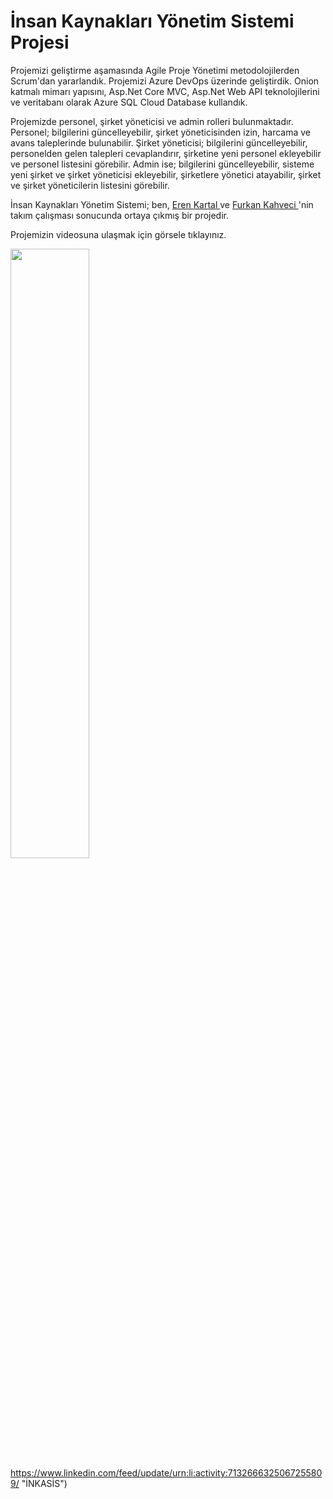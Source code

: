 # İnsan Kaynakları Yönetim Sistemi Projesi

Projemizi geliştirme aşamasında Agile Proje Yönetimi metodolojilerden Scrum'dan yararlandık. Projemizi Azure DevOps üzerinde geliştirdik. Onion katmalı mimarı yapısını, Asp.Net Core MVC, Asp.Net Web API teknolojilerini ve veritabanı olarak Azure SQL Cloud Database kullandık.

Projemizde personel, şirket yöneticisi ve admin rolleri bulunmaktadır. Personel; bilgilerini güncelleyebilir, şirket yöneticisinden izin, harcama ve avans taleplerinde bulunabilir. Şirket yöneticisi; bilgilerini güncelleyebilir, personelden gelen talepleri cevaplandırır, şirketine yeni personel ekleyebilir ve personel listesini görebilir. Admin ise; bilgilerini güncelleyebilir, sisteme yeni şirket ve şirket yöneticisi ekleyebilir, şirketlere yönetici atayabilir, şirket ve şirket yöneticilerin listesini görebilir.

İnsan Kaynakları Yönetim Sistemi; ben, <a href="https://github.com/KartalEren"> Eren Kartal <a/> ve <a href="https://github.com/KahveciFurkan"> Furkan Kahveci <a/>'nin takım çalışması sonucunda ortaya çıkmış bir projedir.

Projemizin videosuna ulaşmak için görsele tıklayınız.

[<img src="https://i.hizliresim.com/l1jok7p.jpg" width="50%">](https://www.linkedin.com/feed/update/urn:li:activity:7132666325067255809/)https://www.linkedin.com/feed/update/urn:li:activity:7132666325067255809/ "İNKASİS")
